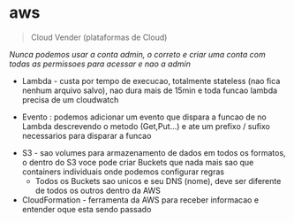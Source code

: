# aws
> Cloud Vender (plataformas de Cloud)  

*Nunca podemos usar a conta admin, o correto e criar uma conta com todas as permissoes para acessar e nao a admin*
* Lambda - custa por tempo de execucao, totalmente stateless (nao fica nenhum arquivo salvo), nao dura mais de 15min e toda funcao lambda precisa de um cloudwatch
 - Evento : podemos adicionar um evento que dispara a funcao de no Lambda descrevendo o metodo (Get,Put...) e ate um prefixo / sufixo necessarios para disparar a funcao
* S3 - sao volumes para armazenamento de dados em todos os formatos, o dentro do S3 voce pode criar Buckets que nada mais sao que containers individuais onde podemos configurar regras   
    * Todos os Buckets sao unicos e seu DNS (nome), deve ser diferente de todos os outros dentro da AWS
* CloudFormation -  ferramenta da AWS para receber informacao e entender oque esta sendo passado